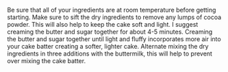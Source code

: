 Be sure that all of your ingredients are at room temperature before getting starting. Make sure to sift the dry ingredients to remove any lumps of cocoa powder. This will also help to keep the cake soft and light. I suggest creaming the butter and sugar together for about 4-5 minutes. Creaming the butter and sugar together until light and fluffy incorporates more air into your cake batter creating a softer, lighter cake. Alternate mixing the dry ingredients in three additions with the buttermilk, this will help to prevent over mixing the cake batter.